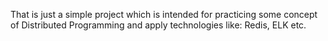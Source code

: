 That is just a simple project which is intended for practicing some concept of Distributed Programming and apply technologies like: Redis, ELK etc.
